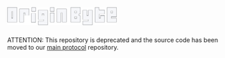 <a href="https://originbyte.io/">
    <h1><img src="./assets/logo.svg" alt="OriginByte" width="50%"></h1>
</a>

ATTENTION: This repository is deprecated and the source code has been moved to our [main protocol](https://github.com/Origin-Byte/nft-protocol/tree/main/contracts/critbit) repository.
